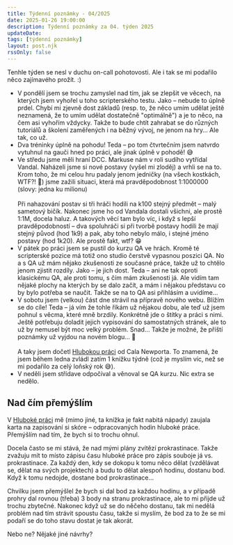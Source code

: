 ```yaml
---
title: Týdenní poznámky - 04/2025
date: 2025-01-26 19:00:00
description: Týdenní poznámky za 04. týden 2025
updateDate:
tags: [týdenní poznámky]
layout: post.njk
rssOnly: false
---
```

Tenhle týden se nesl v duchu on-call pohotovosti. Ale i tak se mi podařilo něco zajímavého prožít. :) 

- V pondělí jsem se trochu zamyslel nad tím, jak se zlepšit ve věcech, na kterých jsem vyhořel u toho scripterského testu. Jako – nebude to úplně prdel. Chybí mi zjevně dost základů (resp. to, že něco umím udělat ještě neznamená, že to umím udělat dostatečně "optimálně") a je to něco, na čem asi vyhořím vždycky. Takže to bude chtít zahrabat se do různých tutoriálů a školení zaměřených i na běžný vývoj, ne jenom na hry… Ale tak, co už.
- Dva tréninky úplně na pohodu! Teda – po tom čtvrtečním jsem natvrdo vytuhnul na gauči hned po práci, ale jinak úplně v pohodě! 😅
- Ve středu jsme měli hraní DCC. Markuse nám v roli sudího vytřídal Vandal. Naházeli jsme si nové postavy (vyšel mi zloděj) a vrhli se na to. Krom toho, že mi celou hru padaly jenom jedničky (na všech kostkách, WTF?! 🤯) jsme zažili situaci, která má pravděpodobnost 1:1000000 (slovy: jedna ku milionu)<br><br>
Při nahazování postav si tři hráči hodili na k100 stejný předmět – malý sametový bičík. Nakonec jsme ho od Vandala dostali všichni, ale prostě 1:1M, docela haluz. A takových věcí tam bylo víc, i když s lepší pravděpodobností – dva spoluhráči si při tvorbě postavy hodili že mají stejný původ (hod 1k9) a pak, aby toho nebylo málo, i stejné jméno postavy (hod 1k20). Ale prostě fakt, wtf? 😁
- V pátek po práci jsem se pustil do kurzu QA ve hrách. Kromě té scripterské pozice má totiž ono studio čerstvě vypasnou poszici QA. No a s QA už mám nějako zkušenosti ze současné práce, takže už to chtělo jenom zjistit rozdíly. Jako – je jich dost. Teda – ani ne tak oproti klasickému QA, ale proti tomu, s čím mám zkušenosti já. Ale vidím tam nějaké plochy na kterých by se dalo začít, a mám i nějakou představu co by bylo potřeba se naučit. Takže se na to QA asi přihlásím a uvidíme…
- V sobotu jsem (velkou) část dne strávil na přípravě nového webu. Blížím se do cíle! Teda – já vím že tohle říkám už nějakou dobu, ale teď už jsem pohnul s věcma, které mně brzdily. Konkrétně jde o štítky a práci s nimi. Ještě potřebuju doladit jejich vypisování do samostatných stránek, ale to už by nemusel být moc velký problém. Snad… Takže je možné, že příští poznámky už vyjdou na novém blogu… 🙂 <br><br>
A taky jsem dočetl [Hlubokou práci](https://www.melvil.cz/kniha-hluboka-prace/) od Cala Newporta. To znamená, že jsem během ledna zvládl zatím 1 knížku týdně (což je myslím víc, než se mi podařilo za celý loňský rok 😅).
- V neděli jsem střídave odpočíval a věnoval se QA kurzu. Nic extra se nedělo.

## Nad čím přemýšlím
V [Hluboké práci](https://www.melvil.cz/kniha-hluboka-prace/) mě (mimo jiné, ta knížka je fakt nabitá nápady) zaujala karta na zapisování si skóre – odpracovaných hodin hluboké práce. Přemýšlím nad tím, že bych si to trochu ohnul.

Docela často se mi stává, že nad mými plány zvítězí prokrastinace. Takže zvažuju mít to místo zápisu času hluboké práce pro zápis souboje já vs. prokrastinace. Za každý den, kdy se dokopu k tomu něco dělat (vzdělávat se, dělat na svých projektech) a budu to dělat alespoň hodinu, dostanu bod. Když k tomu nedojde, dostane bod prokrastinace…

Chvilku jsem přemýšlel že bych si dal bod za každou hodinu, a v případě prohry dal rovnou (třeba) 3 body na stranu prokrastinace, ale to mi přijde už trochu zbytečné. Nakonec když už se do něčeho dostanu, tak mi nedělá problém nad tím strávit spoustu času, takže si myslím, že bod za to že se mi podaří se do toho stavu dostat je tak akorát.

Nebo ne? Nějaké jiné návrhy? 
